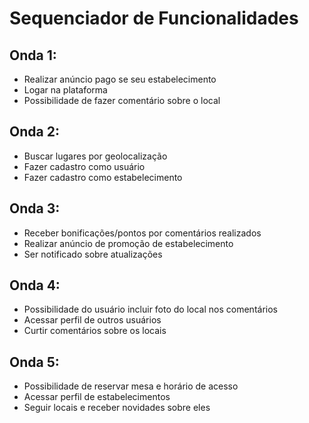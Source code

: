 # Sequenciador de Funcionalidades

## Onda 1:
- Realizar anúncio pago se seu estabelecimento
- Logar na plataforma
- Possibilidade de fazer comentário sobre o local

## Onda 2:
- Buscar lugares por geolocalização
- Fazer cadastro como usuário
- Fazer cadastro como estabelecimento

## Onda 3:
- Receber bonificações/pontos por comentários realizados
- Realizar anúncio de promoção de estabelecimento
- Ser notificado sobre atualizações

## Onda 4:
- Possibilidade do usuário incluir foto do local nos comentários
- Acessar perfil de outros usuários
- Curtir comentários sobre os locais

## Onda 5:
- Possibilidade de reservar mesa e horário de acesso
- Acessar perfil de estabelecimentos
- Seguir locais e receber novidades sobre eles

